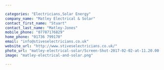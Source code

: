 ```yaml
---

categories: "Electricians,Solar Energy"
company_name: "Matley Electrical & Solar"
contact_first_name: "Stuart"
contact_last_name: "Matley-Jones"
mobile_phone: "07787176829"
home_phone: "01736 799170"
email: "info@stiveselectricians.co.uk"
website_url: "http://www.stiveselectricians.co.uk/"
photo_url: "matley-electrical-solar/Screen-Shot-2017-02-02-at-11.20.00.png.png"
image: "matley-electrical-and-solar.png"

---
```

